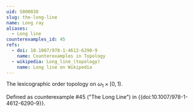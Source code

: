 ```yaml
---
uid: S000038
slug: the-long-line
name: Long ray
aliases:
  - Long line
counterexamples_id: 45
refs:
  - doi: 10.1007/978-1-4612-6290-9 
    name: Counterexamples in Topology
  - wikipedia: Long_line_(topology)
    name: Long line on Wikipedia
---
```

The lexicographic order topology on $\omega_1 \times [0,1)$.

Defined as counterexample #45 ("The Long Line")
in {{doi:10.1007/978-1-4612-6290-9}}.
